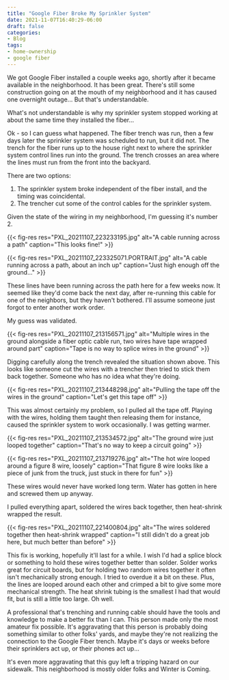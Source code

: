 ```yaml
---
title: "Google Fiber Broke My Sprinkler System"
date: 2021-11-07T16:40:29-06:00
draft: false
categories:
- Blog
tags:
- home-ownership
- google fiber
---
```


We got Google Fiber installed a couple weeks ago, shortly after it became available in the neighborhood.  It has been great.  There's still some construction going on at the mouth of my neighborhood and it has caused one overnight outage...  But that's understandable.

What's not understandable is why my sprinkler system stopped working at about the same time they installed the fiber...

Ok - so I can guess what happened.  The fiber trench was run, then a few days later the sprinkler system was scheduled to run, but it did not.  The trench for the fiber runs up to the house right next to where the sprinkler system control lines run into the ground.  The trench crosses an area where the lines must run from the front into the backyard.

There are two options:

1. The sprinkler system broke independent of the fiber install, and the timing was coincidental.
2. The trencher cut some of the control cables for the sprinkler system.

Given the state of the wiring in my neighborhood, I'm guessing it's number 2.

{{< fig-res res="PXL_20211107_223233195.jpg" alt="A cable running across a path" caption="This looks fine!" >}}

{{< fig-res res="PXL_20211107_223325071.PORTRAIT.jpg" alt="A cable running across a path, about an inch up" caption="Just high enough off the ground..." >}}

These lines have been running across the path here for a few weeks now.  It seemed like they'd come back the next day, after re-running this cable for one of the neighbors, but they haven't bothered.  I'll assume someone just forgot to enter another work order.

My guess was validated.

{{< fig-res res="PXL_20211107_213156571.jpg" alt="Multiple wires in the ground alongside a fiber optic cable run, two wires have tape wrapped around part" caption="Tape is no way to splice wires in the ground" >}}

Digging carefully along the trench revealed the situation shown above.  This looks like someone cut the wires with a trencher then tried to stick them back together.  Someone who has no idea what they're doing.

{{< fig-res res="PXL_20211107_213448298.jpg" alt="Pulling the tape off the wires in the ground" caption="Let's get this tape off" >}}

This was almost certainly my problem, so I pulled all the tape off.  Playing with the wires, holding them taught then releasing them for instance, caused the sprinkler system to work occasionally.  I was getting warmer.

{{< fig-res res="PXL_20211107_213534572.jpg" alt="The ground wire just looped together" caption="That's no way to keep a circuit going" >}}

{{< fig-res res="PXL_20211107_213719276.jpg" alt="The hot wire looped around a figure 8 wire, loosely" caption="That figure 8 wire looks like a piece of junk from the truck, just stuck in there for fun" >}}

These wires would never have worked long term.  Water has gotten in here and screwed them up anyway.

I pulled everything apart, soldered the wires back together, then heat-shrink wrapped the result.

{{< fig-res res="PXL_20211107_221400804.jpg" alt="The wires soldered together then heat-shrink wrapped" caption="I still didn't do a great job here, but much better than before" >}}

This fix is working, hopefully it'll last for a while.  I wish I'd had a splice block or something to hold these wires together better than solder.  Solder works great for circuit boards, but for holding two random wires together it often isn't mechanically strong enough.  I tried to overdue it a bit on these.  Plus, the lines are looped around each other and crimped a bit to give some more mechanical strength.  The heat shrink tubing is the smallest I had that would fit, but is still a little too large.  Oh well.

A professional that's trenching and running cable should have the tools and knowledge to make a better fix than I can.  This person made only the most amateur fix possible.  It's aggravating that this person is probably doing something similar to other folks' yards, and maybe they're not realizing the connection to the Google Fiber trench.  Maybe it's days or weeks before their sprinklers act up, or their phones act up...

It's even more aggravating that this guy left a tripping hazard on our sidewalk.  This neighborhood is mostly older folks and Winter is Coming.
